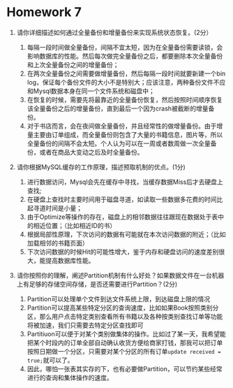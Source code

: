 # Homework 7

1. 请你详细描述如何通过全量备份和增量备份来实现系统状态恢复。(2分）

   1. 每隔一段时间做全量备份，间隔不宜太短，因为在全量备份需要读锁，会影响数据库的性能。然后每次做完全量备份之后，都要删除本次全量备份和上次全量备份之间的增量备份；
   2. 在两次全量备份之间需要做增量备份，然后每隔一段时间就要新建一个bin log，保证每个备份文件的大小不是特别大；应该注意，两种备份文件不应和Mysql数据本身在同一个文件系统和磁盘中；
   4. 在恢复的时候，需要先将最靠近的全量备份恢复，然后按照时间顺序恢复该全量备份之后的增量备份，直到最后一个因为crash被截断的增量备份。
   4. 对于书店而言，会在夜间做全量备份，并且经常性的做增量备份。由于增量主要由订单组成，而全量备份则包含了大量的书籍信息，图片等，所以全量备份的间隔不会太短。个人认为可以在一周或者数周做一次全量备份，或者在商品大变动之后及时全量备份。

2. 请你根据MySQL缓存的工作原理，描述预取机制的优点。(1分)

   1. 进行数据访问，Mysql会先在缓存中寻找，当缓存数据Miss后才去硬盘上查找;
   2. 在硬盘上查找时主要时间用于磁盘寻道，如读取一些数据多花费的时间比起寻道时间是小量；
   3. 由于Optimize等操作的存在，磁盘上的相邻数据往往跟现在数据处于表中的相近位置；（比如相近ID的书）
   4. 根据局部性原理，下次访问的数据有可能就在本次访问数据的附近；（比如加载相邻的书籍页面）
   5. 下次访问数据的时候Hit的可能性增大，鉴于内存和硬盘访问的速度差别很大，能提高数据库性能。

3. 请你按照你的理解，阐述Partition机制有什么好处？如果数据文件在一台机器上有足够的存储空间存储，是否还需要进行Partition？(2分)

   1. Partition可以处理单个文件到达文件系统上限，到达磁盘上限的情况
   2. Partition可以提高某些特定分区的查询速度，比如如果Book按照类别分区，那么用户点击特定类别查看所有书籍以及各种按类别查找订单等功能将被加速，我们只需要去特定分区查找即可
   3. Partitiuon可以便于对某个类别做集体的操作。比如过了某一天，我希望能把某个时段内的订单全部自动确认收货方便给商家打钱，那我可以把订单按照日期做一个分区，只需要对某个分区的所有订单`update received = true;`就可以了。
   4. 因此，哪怕一张表其实存的下，也有必要做Partition，可以节约某些经常进行的查询和集体操作的速度。
   
   

